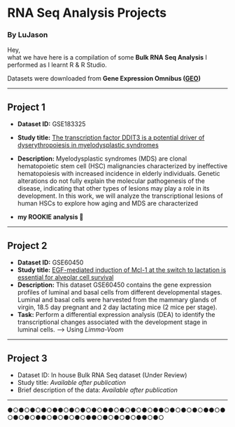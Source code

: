 # RNA Seq Analysis Projects
### By LuJason

Hey,  
what we have here is a compilation of some **Bulk RNA Seq Analysis** I performed as I learnt R & R Studio.  

Datasets were downloaded from **Gene Expression Omnibus ([GEO](https://www.ncbi.nlm.nih.gov/geo/))**  

--- 

## Project 1  
- **Dataset ID:** GSE183325 
- **Study title:** [The transcription factor DDIT3 is a potential driver of dyserythropoiesis in myelodysplastic syndromes](https://doi.org/10.1038/s41467-022-35192-7)  
- **Description:** Myelodysplastic syndromes (MDS) are clonal hematopoietic stem cell (HSC) malignancies characterized by ineffective hematopoiesis with increased incidence in elderly individuals. Genetic alterations do not fully explain the molecular pathogenesis of the disease, indicating that other types of lesions may play a role in its development. In this work, we will analyze the transcriptional lesions of human HSCs to explore how aging and MDS are characterized

-  **my ROOKIE analysis 🤡**  

---

## Project 2  
- **Dataset ID:** GSE60450
- **Study title:** [EGF-mediated induction of Mcl-1 at the switch to lactation is essential for alveolar cell survival](https://doi.org/10.1038/ncb3117)
- **Description:** This dataset GSE60450 contains the gene expression profiles of luminal and basal cells from different developmental stages. Luminal and basal cells were harvested from the mammary glands of virgin, 18.5 day pregnant and 2 day lactating mice (2 mice per stage).
- **Task:** Perform a differential expression analysis (DEA) to identify the transcriptional changes associated with the development stage in luminal cells. --> Using *Limma-Voom*
  
---

## Project 3  
- Dataset ID: In house Bulk RNA Seq dataset (Under Review)
- Study title: *Available after publication*
- Brief description of the data: *Available after publication*

  
---  
●○●○●○●○●●○●○●○●○●●○●○●○●○●●○●○●○●○●●○●○●○●○●●○●○●○●○●●○●○●○●○●●○●○
